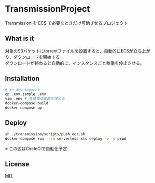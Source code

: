 # TransmissionProject

Transmission を ECS で必要なときだけ可動させるプロジェクト

## What is it

対象のS3バケットにtorrentファイルを設置すると、自動的にECSが立ち上がり、ダウンロードを開始する。  
ダウンロードが終わると自動的に、インスタンスごと稼働を停止させる。

## Installation

```bash
# in development
cp .env.sample .env
vim .env # 各種環境変数を埋める
docker-compose build
docker-compose up
```

## Deploy

```bash
sh ./transmission/scripts/push_ecr.sh
docker-compose run --rm serverless sls deploy -v -s prod 
```

※ この辺はCircleCIで自動化予定

## License

[MIT](https://github.com/aiji42/transmission-project/blob/master/LICENSE)

